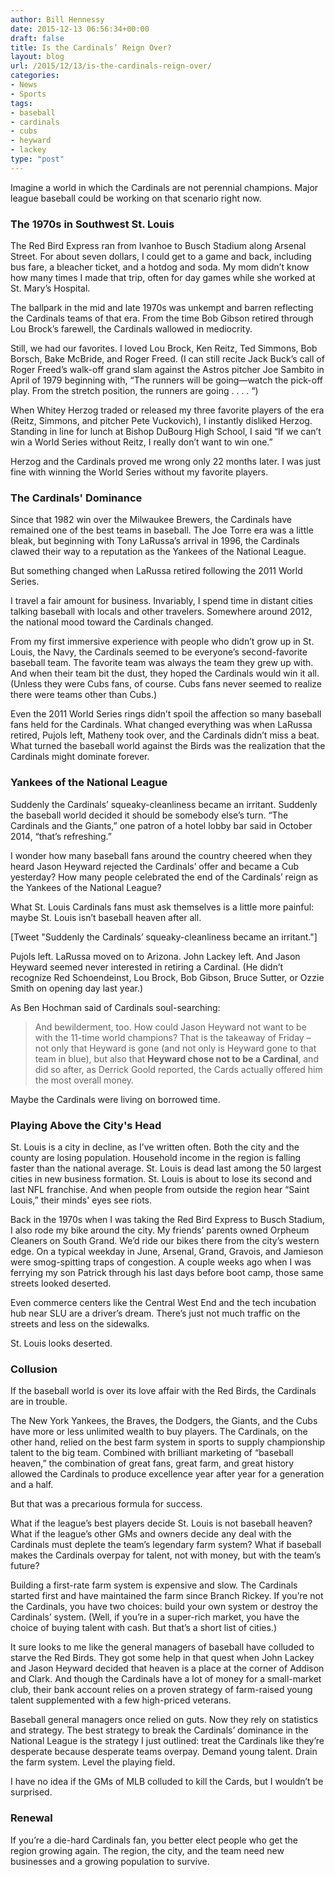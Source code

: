```yaml
---
author: Bill Hennessy
date: 2015-12-13 06:56:34+00:00
draft: false
title: Is the Cardinals’ Reign Over?
layout: blog
url: /2015/12/13/is-the-cardinals-reign-over/
categories:
- News
- Sports
tags:
- baseball
- cardinals
- cubs
- heyward
- lackey
type: "post"
---
```


Imagine a world in which the Cardinals are not perennial champions. Major league baseball could be working on that scenario right now.



### The 1970s in Southwest St. Louis



The Red Bird Express ran from Ivanhoe to Busch Stadium along Arsenal Street. For about seven dollars, I could get to a game and back, including bus fare, a bleacher ticket, and a hotdog and soda. My mom didn’t know how many times I made that trip, often for day games while she worked at St. Mary’s Hospital.

The ballpark in the mid and late 1970s was unkempt and barren reflecting the Cardinals teams of that era. From the time Bob Gibson retired through Lou Brock’s farewell, the Cardinals wallowed in mediocrity.

Still, we had our favorites. I loved Lou Brock, Ken Reitz, Ted Simmons, Bob Borsch, Bake McBride, and Roger Freed. (I can still recite Jack Buck’s call of Roger Freed’s walk-off grand slam against the Astros pitcher Joe Sambito in April of 1979 beginning with, “The runners will be going—watch the pick-off play. From the stretch position, the runners are going . . . . “)

When Whitey Herzog traded or released my three favorite players of the era (Reitz, Simmons, and pitcher Pete Vuckovich), I instantly disliked Herzog. Standing in line for lunch at Bishop DuBourg High School, I said “If we can’t win a World Series without Reitz, I really don’t want to win one.”

Herzog and the Cardinals proved me wrong only 22 months later. I was just fine with winning the World Series without my favorite players.



### The Cardinals' Dominance



Since that 1982 win over the Milwaukee Brewers, the Cardinals have remained one of the best teams in baseball. The Joe Torre era was a little bleak, but beginning with Tony LaRussa’s arrival in 1996, the Cardinals clawed their way to a reputation as the Yankees of the National League.

But something changed when LaRussa retired following the 2011 World Series.

I travel a fair amount for business. Invariably, I spend time in distant cities talking baseball with locals and other travelers. Somewhere around 2012, the national mood toward the Cardinals changed.

From my first immersive experience with people who didn’t grow up in St. Louis, the Navy, the Cardinals seemed to be everyone’s second-favorite baseball team. The favorite team was always the team they grew up with. And when their team bit the dust, they hoped the Cardinals would win it all. (Unless they were Cubs fans, of course. Cubs fans never seemed to realize there were teams other than Cubs.)

Even the 2011 World Series rings didn’t spoil the affection so many baseball fans held for the Cardinals. What changed everything was when LaRussa retired, Pujols left, Matheny took over, and the Cardinals didn’t miss a beat. What turned the baseball world against the Birds was the realization that the Cardinals might dominate forever.



### Yankees of the National League



Suddenly the Cardinals’ squeaky-cleanliness became an irritant. Suddenly the baseball world decided it should be somebody else’s turn. “The Cardinals and the Giants,” one patron of a hotel lobby bar said in October 2014, “that’s refreshing.”

I wonder how many baseball fans around the country cheered when they heard Jason Heyward rejected the Cardinals’ offer and became a Cub yesterday? How many people celebrated the end of the Cardinals’ reign as the Yankees of the National League?

What St. Louis Cardinals fans must ask themselves is a little more painful: maybe St. Louis isn’t baseball heaven after all.

[Tweet "Suddenly the Cardinals’ squeaky-cleanliness became an irritant."]

Pujols left. LaRussa moved on to Arizona. John Lackey left. And Jason Heyward seemed never interested in retiring a Cardinal. (He didn’t recognize Red Schoendeinst, Lou Brock, Bob Gibson, Bruce Sutter, or Ozzie Smith on opening day last year.)

As Ben Hochman said of Cardinals soul-searching:



> And bewilderment, too. How could Jason Heyward not want to be with the 11-time world champions? That is the takeaway of Friday – not only that Heyward is gone (and not only is Heyward gone to that team in blue), but also that **Heyward chose not to be a Cardinal**, and did so after, as Derrick Goold reported, the Cards actually offered him the most overall money.



Maybe the Cardinals were living on borrowed time.



### Playing Above the City's Head



St. Louis is a city in decline, as I’ve written often. Both the city and the county are losing population. Household income in the region is falling faster than the national average. St. Louis is dead last among the 50 largest cities in new business formation. St. Louis is about to lose its second and last NFL franchise. And when people from outside the region hear “Saint Louis,” their minds' eyes see riots.

Back in the 1970s when I was taking the Red Bird Express to Busch Stadium, I also rode my bike around the city. My friends’ parents owned Orpheum Cleaners on South Grand. We’d ride our bikes there from the city’s western edge. On a typical weekday in June, Arsenal, Grand, Gravois, and Jamieson were smog-spitting traps of congestion. A couple weeks ago when I was ferrying my son Patrick through his last days before boot camp, those same streets looked deserted.

Even commerce centers like the Central West End and the tech incubation hub near SLU are a driver’s dream. There’s just not much traffic on the streets and less on the sidewalks.

St. Louis looks deserted.



### Collusion



If the baseball world is over its love affair with the Red Birds, the Cardinals are in trouble.

The New York Yankees, the Braves, the Dodgers, the Giants, and the Cubs have more or less unlimited wealth to buy players. The Cardinals, on the other hand, relied on the best farm system in sports to supply championship talent to the big team. Combined with brilliant marketing of “baseball heaven,” the combination of great fans, great farm, and great history allowed the Cardinals to produce excellence year after year for a generation and a half.

But that was a precarious formula for success.

What if the league’s best players decide St. Louis is not baseball heaven? What if the league’s other GMs and owners decide any deal with the Cardinals must deplete the team’s legendary farm system? What if baseball makes the Cardinals overpay for talent, not with money, but with the team’s future?

Building a first-rate farm system is expensive and slow. The Cardinals started first and have maintained the farm since Branch Rickey. If you’re not the Cardinals, you have two choices: build your own system or destroy the Cardinals’ system. (Well, if you’re in a super-rich market, you have the choice of buying talent with cash. But that’s a short list of cities.)

It sure looks to me like the general managers of baseball have colluded to starve the Red Birds. They got some help in that quest when John Lackey and Jason Heyward decided that heaven is a place at the corner of Addison and Clark. And though the Cardinals have a lot of money for a small-market club, their bank account relies on a proven strategy of farm-raised young talent supplemented with a few high-priced veterans.

Baseball general managers once relied on guts. Now they rely on statistics and strategy. The best strategy to break the Cardinals’ dominance in the National League is the strategy I just outlined: treat the Cardinals like they’re desperate because desperate teams overpay. Demand young talent. Drain the farm system. Level the playing field.

I have no idea if the GMs of MLB colluded to kill the Cards, but I wouldn’t be surprised.



### Renewal



If you’re a die-hard Cardinals fan, you better elect people who get the region growing again. The region, the city, and the team need new businesses and a growing population to survive.
